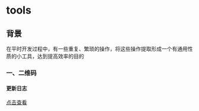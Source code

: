 # tools


## 背景

在平时开发过程中，有一些重复、繁琐的操作，将这些操作提取形成一个有通用性质的小工具，达到提高效率的目的



### 一、二维码



#### 更新日志

[点击查看](./doc?name=CHANGELOG.md)
